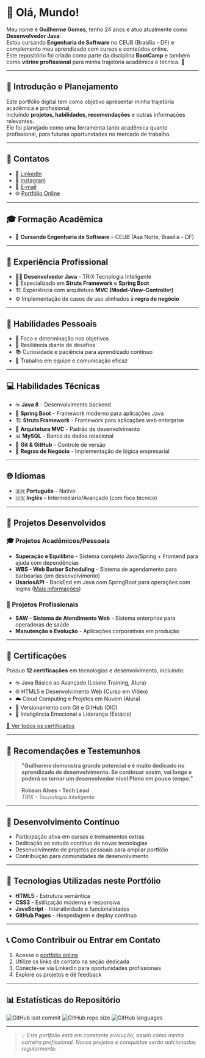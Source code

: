 # 👋 Olá, Mundo!

Meu nome é **Guilherme Gomes**, tenho 24 anos e atuo atualmente como **Desenvolvedor Java**.  
Estou cursando **Engenharia de Software** no CEUB (Brasília - DF) e complemento meu aprendizado com cursos e conteúdos online.  
Este repositório foi criado como parte da disciplina **BootCamp** e também como **vitrine profissional** para minha trajetória acadêmica e técnica. 🚀

---

## 📌 Introdução e Planejamento
Este portfólio digital tem como objetivo apresentar minha trajetória acadêmica e profissional,  
incluindo **projetos, habilidades, recomendações** e outras informações relevantes.  
Ele foi planejado como uma ferramenta tanto acadêmica quanto profissional, para futuras oportunidades no mercado de trabalho.  

---

## 🔗 Contatos
- 💼 [LinkedIn](https://www.linkedin.com/in/guilherme-gomes-824880279/)  
- 📸 [Instagram](https://www.instagram.com/gui_gomes_18/)  
- 📧 [E-mail](mailto:gui.gomes@sempreceub.com)
- 🌐 [Portfólio Online](https://github.com/guigomes2001)

---

## 🎓 Formação Acadêmica
- 📍 **Cursando Engenharia de Software** – CEUB (Asa Norte, Brasília - DF)

---

## 💼 Experiência Profissional
- 👨‍💻 **Desenvolvedor Java** - TRIX Tecnologia Inteligente
- 🌱 Especializado em **Struts Framework** e **Spring Boot**
- 🏗️ Experiência com arquitetura **MVC (Model-View-Controller)**
- ⚙️ Implementação de casos de uso alinhados à **regra de negócio**

---

## 🧩 Habilidades Pessoais
- 🎯 Foco e determinação nos objetivos  
- 💪 Resiliência diante de desafios  
- 📚 Curiosidade e paciência para aprendizado contínuo  
- 🤝 Trabalho em equipe e comunicação eficaz

---

## 💻 Habilidades Técnicas
- ☕ **Java 8** - Desenvolvimento backend
- 🚀 **Spring Boot** - Framework moderno para aplicações Java
- 🏗️ **Struts Framework** - Framework para aplicações web enterprise
- 🎨 **Arquitetura MVC** - Padrão de desenvolvimento
- 📊 **MySQL** - Banco de dados relacional
- 🔄 **Git & GitHub** - Controle de versão
- 🎯 **Regras de Negócio** - Implementação de lógica empresarial

---

## 🌐 Idiomas
- 🇧🇷 **Português** – Nativo  
- 🇺🇸 **Inglês** – Intermediário/Avançado (com foco técnico)  

---

## 📂 Projetos Desenvolvidos

### 🎓 Projetos Acadêmicos/Pessoais
- **Superação e Equilíbrio** - Sistema completo Java/Spring + Frontend para ajuda com dependências
- **WBS - Web Barber Scheduling** - Sistema de agendamento para barbearias (em desenvolvimento)
- **UsariosAPI** - BackEnd em Java com SpringBoot para operações com logins ([Mais informações](https://github.com/guigomes2001/portifolioHUB/tree/main/projetos/projetosPessoais/usuariosApi))

### 💼 Projetos Profissionais  
- **SAW - Sistema de Atendimento Web** - Sistema enterprise para operadoras de saúde
- **Manutenção e Evolução** - Aplicações corporativas em produção

---

## 📜 Certificações
Possuo **12 certificações** em tecnologias e desenvolvimento, incluindo:

- ☕ Java Básico ao Avançado (Loiane Training, Alura)
- 🌐 HTML5 e Desenvolvimento Web (Curso em Vídeo)
- ☁️ Cloud Computing e Projetos em Nuvem (Alura)
- 🔄 Versionamento com Git e GitHub (DIO)
- 🧠 Inteligência Emocional e Liderança (Estácio)

[📑 Ver todos os certificados](https://github.com/guigomes2001/portifolioHUB/tree/main/assets/docs/certificados)

---

## 📢 Recomendações e Testemunhos

> **"Guilherme demonstra grande potencial e é muito dedicado no aprendizado de desenvolvimento. Se continuar assim, vai longe e poderá se tornar um desenvolvedor nível Pleno em pouco tempo."**
>
> **Robson Alves - Tech Lead**  
> *TRIX - Tecnologia Inteligente*

---

## 🎯 Desenvolvimento Contínuo
- Participação ativa em cursos e treinamentos extras
- Dedicação ao estudo contínuo de novas tecnologias  
- Desenvolvimento de projetos pessoais para ampliar portfólio
- Contribuição para comunidades de desenvolvimento

---

## 🚀 Tecnologias Utilizadas neste Portfólio
- **HTML5** - Estrutura semântica
- **CSS3** - Estilização moderna e responsiva
- **JavaScript** - Interatividade e funcionalidades
- **GitHub Pages** - Hospedagem e deploy contínuo

---

## 📞 Como Contribuir ou Entrar em Contato
1. Acesse o [portfólio online]([https://guigomes2001.github.io](https://github.com/guigomes2001))
2. Utilize os links de contato na seção dedicada
3. Conecte-se via LinkedIn para oportunidades profissionais
4. Explore os projetos e dê feedback

---

## 📊 Estatísticas do Repositório
![GitHub last commit](https://img.shields.io/github/last-commit/guigomes2001/portifolioHUB)
![GitHub repo size](https://img.shields.io/github/repo-size/guigomes2001/portifolioHUB)
![GitHub languages](https://img.shields.io/github/languages/top/guigomes2001/portifolioHUB)

---

> 💡 *Este portfólio está em constante evolução, assim como minha carreira profissional. Novos projetos e conquistas serão adicionados regularmente.*
